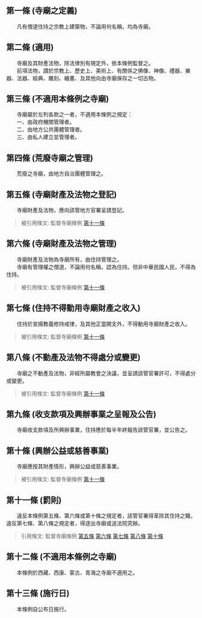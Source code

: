 第一條 (寺廟之定義)
-------------------
　　凡有僧道住持之宗教上建築物，不論用何名稱，均為寺廟。  


第二條 (適用)
-------------
　　寺廟及其財產法物，除法律別有規定外，依本條例監督之。  
　　前項法物，謂於宗教上、歷史上、美術上、有關係之佛像、神像、禮器、樂器、法器、經典、雕刻、繪畫、及其他向由寺廟保存之一切古物。  


第三條 (不適用本條例之寺廟)
---------------------------
　　寺廟屬於左列各款之一者，不適用本條例之規定：  
　　一、由政府機關管理者。  
　　二、由地方公共團體管理者。  
　　三、由私人建立並管理者。  


第四條 (荒廢寺廟之管理)
-----------------------
　　荒廢之寺廟，由地方自治團體管理之。  


第五條 (寺廟財產及法物之登記)
-----------------------------
　　寺廟財產及法物，應向該管地方官署呈請登記。  
> 被引用條文: 監督寺廟條例 [第十一條](1116#第十一條-罰則)



第六條 (寺廟財產及法物之管理)
-----------------------------
　　寺廟財產及法物為寺廟所有，由住持管理之。  
　　寺廟有管理權之僧道，不論用何名稱，認為住持。但非中華民國人民，不得為住持。  
> 被引用條文: 監督寺廟條例 [第十一條](1116#第十一條-罰則)



第七條 (住持不得動用寺廟財產之收入)
-----------------------------------
　　住持於宣揚教義修持戒律，及其他正當開支外，不得動用寺廟財產之收入。  
> 被引用條文: 監督寺廟條例 [第十一條](1116#第十一條-罰則)



第八條 (不動產及法物不得處分或變更)
-----------------------------------
　　寺廟之不動產及法物，非經所屬教會之決議，並呈請該管官署許可，不得處分或變更。  
> 被引用條文: 監督寺廟條例 [第十一條](1116#第十一條-罰則)



第九條 (收支款項及興辦事業之呈報及公告)
---------------------------------------
　　寺廟收支款項及所興辦事業，住持應於每半年終報告該管官署，並公告之。  


第十條 (興辦公益或慈善事業)
---------------------------
　　寺廟應按其財產情形，興辦公益或慈善事業。  
> 被引用條文: 監督寺廟條例 [第十一條](1116#第十一條-罰則)



第十一條 (罰則)
---------------
　　違反本條例第五條、第六條或第十條之規定者，該管官署得革除其住持之職，違反第七條、第八條之規定者，得逐出寺廟或送法院究辦。  
> 引用條文: 監督寺廟條例 [第五條](1116#第五條-寺廟財產及法物之登記) [第六條](1116#第六條-寺廟財產及法物之管理) [第七條](1116#第七條-住持不得動用寺廟財產之收入) [第八條](1116#第八條-不動產及法物不得處分或變更) [第十條](1116#第十條-興辦公益或慈善事業)



第十二條 (不適用本條例之寺廟)
-----------------------------
　　本條例於西藏、西康、蒙古、青海之寺廟不適用之。  


第十三條 (施行日)
-----------------
　　本條例自公布日施行。